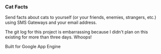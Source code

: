 ### Cat Facts
Send facts about cats to yourself (or your friends, enemies, strangers, etc.)
using SMS Gateways and your email address.

The git log for this project is embarrassing because I didn't plan on this existing for more than three days.  Whoops!


Built for Google App Engine

